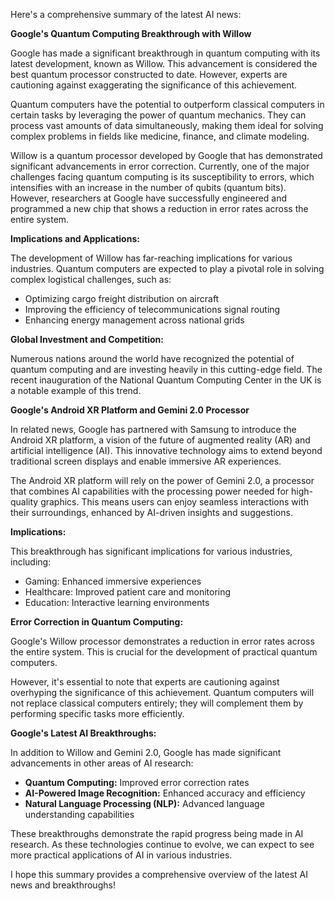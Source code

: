 Here's a comprehensive summary of the latest AI news:

**Google's Quantum Computing Breakthrough with Willow**

Google has made a significant breakthrough in quantum computing with its latest development, known as Willow. This advancement is considered the best quantum processor constructed to date. However, experts are cautioning against exaggerating the significance of this achievement.

Quantum computers have the potential to outperform classical computers in certain tasks by leveraging the power of quantum mechanics. They can process vast amounts of data simultaneously, making them ideal for solving complex problems in fields like medicine, finance, and climate modeling.

Willow is a quantum processor developed by Google that has demonstrated significant advancements in error correction. Currently, one of the major challenges facing quantum computing is its susceptibility to errors, which intensifies with an increase in the number of qubits (quantum bits). However, researchers at Google have successfully engineered and programmed a new chip that shows a reduction in error rates across the entire system.

**Implications and Applications:**

The development of Willow has far-reaching implications for various industries. Quantum computers are expected to play a pivotal role in solving complex logistical challenges, such as:

* Optimizing cargo freight distribution on aircraft
* Improving the efficiency of telecommunications signal routing
* Enhancing energy management across national grids

**Global Investment and Competition:**

Numerous nations around the world have recognized the potential of quantum computing and are investing heavily in this cutting-edge field. The recent inauguration of the National Quantum Computing Center in the UK is a notable example of this trend.

**Google's Android XR Platform and Gemini 2.0 Processor**

In related news, Google has partnered with Samsung to introduce the Android XR platform, a vision of the future of augmented reality (AR) and artificial intelligence (AI). This innovative technology aims to extend beyond traditional screen displays and enable immersive AR experiences.

The Android XR platform will rely on the power of Gemini 2.0, a processor that combines AI capabilities with the processing power needed for high-quality graphics. This means users can enjoy seamless interactions with their surroundings, enhanced by AI-driven insights and suggestions.

**Implications:**

This breakthrough has significant implications for various industries, including:

* Gaming: Enhanced immersive experiences
* Healthcare: Improved patient care and monitoring
* Education: Interactive learning environments

**Error Correction in Quantum Computing:**

Google's Willow processor demonstrates a reduction in error rates across the entire system. This is crucial for the development of practical quantum computers.

However, it's essential to note that experts are cautioning against overhyping the significance of this achievement. Quantum computers will not replace classical computers entirely; they will complement them by performing specific tasks more efficiently.

**Google's Latest AI Breakthroughs:**

In addition to Willow and Gemini 2.0, Google has made significant advancements in other areas of AI research:

* **Quantum Computing:** Improved error correction rates
* **AI-Powered Image Recognition:** Enhanced accuracy and efficiency
* **Natural Language Processing (NLP):** Advanced language understanding capabilities

These breakthroughs demonstrate the rapid progress being made in AI research. As these technologies continue to evolve, we can expect to see more practical applications of AI in various industries.

I hope this summary provides a comprehensive overview of the latest AI news and breakthroughs!